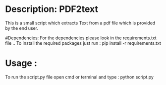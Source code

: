 # Description: PDF2text
This is a small script which extracts Text from a pdf file which is provided by the end user.

#Dependencies:
For the dependencies please look in the requirements.txt file .. 
To install the required packages just run :  pip install -r requirements.txt

# Usage :

To run the script.py file open cmd or terminal and type : python script.py 





